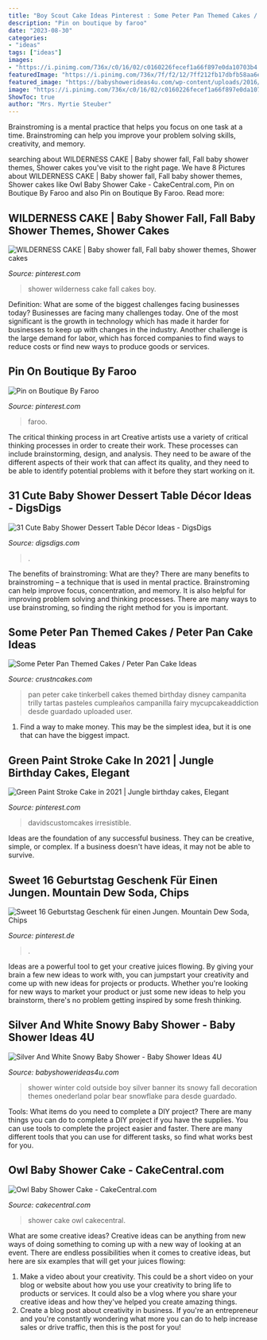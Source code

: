 ```yaml
---
title: "Boy Scout Cake Ideas Pinterest : Some Peter Pan Themed Cakes / Peter Pan Cake Ideas"
description: "Pin on boutique by faroo"
date: "2023-08-30"
categories:
- "ideas"
tags: ["ideas"]
images:
- "https://i.pinimg.com/736x/c0/16/02/c0160226fecef1a66f897e0da10703b4.jpg"
featuredImage: "https://i.pinimg.com/736x/7f/f2/12/7ff212fb17dbfb58aa6e6ed1e06aeae6.jpg"
featured_image: "https://babyshowerideas4u.com/wp-content/uploads/2016/11/Silver-And-White-Snowy-Baby-Shower-Polar-Bear.jpg"
image: "https://i.pinimg.com/736x/c0/16/02/c0160226fecef1a66f897e0da10703b4.jpg"
ShowToc: true
author: "Mrs. Myrtie Steuber"
---
```



Brainstroming is a mental practice that helps you focus on one task at a time. Brainstroming can help you improve your problem solving skills, creativity, and memory.

	

		
searching about WILDERNESS CAKE | Baby shower fall, Fall baby shower themes, Shower cakes you've visit to the right page. We have 8 Pictures about WILDERNESS CAKE | Baby shower fall, Fall baby shower themes, Shower cakes like Owl Baby Shower Cake - CakeCentral.com, Pin on Boutique By Faroo and also Pin on Boutique By Faroo. Read more:
		
    
## WILDERNESS CAKE | Baby Shower Fall, Fall Baby Shower Themes, Shower Cakes

<img loading=lazy src="https://i.pinimg.com/736x/7f/f2/12/7ff212fb17dbfb58aa6e6ed1e06aeae6.jpg" onerror="this.onerror=null;this.src='https://tse3.mm.bing.net/th?id=OIP.MFFWTlzuJ9oGgtnSQSdJ4AHaLP&amp;pid=15.1';" alt="WILDERNESS CAKE | Baby shower fall, Fall baby shower themes, Shower cakes">

_Source: pinterest.com_

>shower wilderness cake fall cakes boy. 

	

Definition: What are some of the biggest challenges facing businesses today?
Businesses are facing many challenges today. One of the most significant is the growth in technology which has made it harder for businesses to keep up with changes in the industry. Another challenge is the large demand for labor, which has forced companies to find ways to reduce costs or find new ways to produce goods or services.

    
## Pin On Boutique By Faroo

<img loading=lazy src="https://i.pinimg.com/736x/6f/3b/ca/6f3bca8279276e0b243e9815bd74287a.jpg" onerror="this.onerror=null;this.src='https://tse4.mm.bing.net/th?id=OIP.Es8eAKSqMoyrXNqVefosjQHaJ3&amp;pid=15.1';" alt="Pin on Boutique By Faroo">

_Source: pinterest.com_

>faroo. 

	

The critical thinking process in art
Creative artists use a variety of critical thinking processes in order to create their work. These processes can include brainstorming, design, and analysis. They need to be aware of the different aspects of their work that can affect its quality, and they need to be able to identify potential problems with it before they start working on it.

    
## 31 Cute Baby Shower Dessert Table Décor Ideas - DigsDigs

<img loading=lazy src="https://www.digsdigs.com/photos/cute-baby-shower-sweets-tabl-decor-ideas-19.jpg" onerror="this.onerror=null;this.src='https://tse3.mm.bing.net/th?id=OIP.2IP8PXKPI3NHZDRnEvJBEAAAAA&amp;pid=15.1';" alt="31 Cute Baby Shower Dessert Table Décor Ideas - DigsDigs">

_Source: digsdigs.com_

>. 

	

The benefits of brainstroming: What are they?
There are many benefits to brainstroming – a technique that is used in mental practice. Brainstroming can help improve focus, concentration, and memory. It is also helpful for improving problem solving and thinking processes. There are many ways to use brainstroming, so finding the right method for you is important.

    
## Some Peter Pan Themed Cakes / Peter Pan Cake Ideas

<img loading=lazy src="http://www.crustncakes.com/blog/wp-content/uploads/2015/12/65443cd99212f1968f6a77482f5844f9.jpg" onerror="this.onerror=null;this.src='https://tse2.mm.bing.net/th?id=OIP.Ztz04Y0bl2vmpeTRZJafBwHaLz&amp;pid=15.1';" alt="Some Peter Pan Themed Cakes / Peter Pan Cake Ideas">

_Source: crustncakes.com_

>pan peter cake tinkerbell cakes themed birthday disney campanita trilly tartas pasteles cumpleaños campanilla fairy mycupcakeaddiction desde guardado uploaded user. 

	

1) Find a way to make money. This may be the simplest idea, but it is one that can have the biggest impact.

    
## Green Paint Stroke Cake In 2021 | Jungle Birthday Cakes, Elegant

<img loading=lazy src="https://i.pinimg.com/736x/82/d2/0f/82d20fe554f81241b0a8295b293f7598.jpg" onerror="this.onerror=null;this.src='https://tse3.mm.bing.net/th?id=OIP.17ffhX3RBa830u5xa1Iv2QHaJ3&amp;pid=15.1';" alt="Green Paint Stroke Cake in 2021 | Jungle birthday cakes, Elegant">

_Source: pinterest.com_

>davidscustomcakes irresistible. 

	

Ideas are the foundation of any successful business. They can be creative, simple, or complex. If a business doesn't have ideas, it may not be able to survive.

    
## Sweet 16 Geburtstag Geschenk Für Einen Jungen. Mountain Dew Soda, Chips

<img loading=lazy src="https://i.pinimg.com/736x/c0/16/02/c0160226fecef1a66f897e0da10703b4.jpg" onerror="this.onerror=null;this.src='https://tse3.mm.bing.net/th?id=OIP.paBJRS-ILGZWW2LosYs5BAHaJ3&amp;pid=15.1';" alt="Sweet 16 Geburtstag Geschenk für einen Jungen. Mountain Dew Soda, Chips">

_Source: pinterest.de_

>. 

	

Ideas are a powerful tool to get your creative juices flowing. By giving your brain a few new ideas to work with, you can jumpstart your creativity and come up with new ideas for projects or products. Whether you're looking for new ways to market your product or just some new ideas to help you brainstorm, there's no problem getting inspired by some fresh thinking.

    
## Silver And White Snowy Baby Shower - Baby Shower Ideas 4U

<img loading=lazy src="https://babyshowerideas4u.com/wp-content/uploads/2016/11/Silver-And-White-Snowy-Baby-Shower-Polar-Bear.jpg" onerror="this.onerror=null;this.src='https://tse4.mm.bing.net/th?id=OIP.Y6BwsTe41Zd7OAddJYIFjgHaJH&amp;pid=15.1';" alt="Silver And White Snowy Baby Shower - Baby Shower Ideas 4U">

_Source: babyshowerideas4u.com_

>shower winter cold outside boy silver banner its snowy fall decoration themes onederland polar bear snowflake para desde guardado. 

	

Tools: What items do you need to complete a DIY project?
There are many things you can do to complete a DIY project if you have the supplies. You can use tools to complete the project easier and faster. There are many different tools that you can use for different tasks, so find what works best for you.

    
## Owl Baby Shower Cake - CakeCentral.com

<img loading=lazy src="https://cdn001.cakecentral.com/gallery/2015/03/900_808987CM3J_owl-baby-shower-cake.jpg" onerror="this.onerror=null;this.src='https://tse4.mm.bing.net/th?id=OIP.uAVuYoBE701rj9do015tlQHaJ4&amp;pid=15.1';" alt="Owl Baby Shower Cake - CakeCentral.com">

_Source: cakecentral.com_

>shower cake owl cakecentral. 

	

What are some creative ideas?
Creative ideas can be anything from new ways of doing something to coming up with a new way of looking at an event. There are endless possibilities when it comes to creative ideas, but here are six examples that will get your juices flowing: 
1. Make a video about your creativity. This could be a short video on your blog or website about how you use your creativity to bring life to products or services. It could also be a vlog where you share your creative ideas and how they've helped you create amazing things. 
2. Create a blog post about creativity in business. If you're an entrepreneur and you're constantly wondering what more you can do to help increase sales or drive traffic, then this is the post for you!

